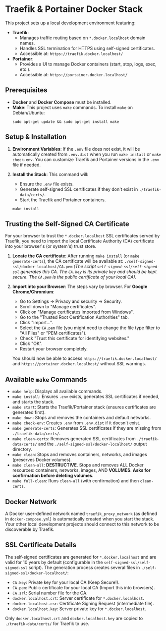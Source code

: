 # Traefik & Portainer Docker Stack

This project sets up a local development environment featuring:
*   **Traefik**:
    *   Manages traffic routing based on `*.docker.localhost` domain names.
    *   Handles SSL termination for HTTPS using self-signed certificates.
    *   Accessible at: `https://traefik.docker.localhost/`
*   **Portainer**:
    *   Provides a UI to manage Docker containers (start, stop, logs, exec, etc.).
    *   Accessible at: `https://portainer.docker.localhost/`

## Prerequisites

*   **Docker** and **Docker Compose** must be installed.
*   **Make**: This project uses `make` commands. To install `make` on Debian/Ubuntu:
    ```shell
    sudo apt-get update && sudo apt-get install make
    ```

## Setup & Installation

1.  **Environment Variables**:
    If the `.env` file does not exist, it will be automatically created from `.env.dist` when you run `make install` or `make check-env`. You can customize Traefik and Portainer versions in the `.env` file if needed.

2.  **Install the Stack**:
    This command will:
    *   Ensure the `.env` file exists.
    *   Generate self-signed SSL certificates if they don't exist in `./traefik-data/certs/`.
    *   Start the Traefik and Portainer containers.
    ```shell
    make install
    ```

## Trusting the Self-Signed CA Certificate

For your browser to trust the `*.docker.localhost` SSL certificates served by Traefik, you need to import the local Certificate Authority (CA) certificate into your browser's (or system's) trust store.

1.  **Locate the CA certificate**: After running `make install` (or `make generate-certs`), the CA certificate will be available at:
    `./self-signed-ssl/docker-localhost/CA.pem`
    *(The script `self-signed-ssl/self-signed-ssl` generates this CA. The `CA.key` is its private key and should be kept secure. The `CA.pem` is the public certificate of your local CA).*

2.  **Import into your Browser**:
    The steps vary by browser. For **Google Chrome/Chromium**:
    *   Go to Settings -> Privacy and security -> Security.
    *   Scroll down to "Manage certificates".
    *   Click on "Manage certificates imported from Windows".
    *   Go to the "Trusted Root Certification Authorities" tab.
    *   Click "Import...".
    *   Select the `CA.pem` file (you might need to change the file type filter to "All Files" or "PEM certificates").
    *   Check "Trust this certificate for identifying websites."
    *   Click "OK".
    *   Restart your browser completely.

    You should now be able to access `https://traefik.docker.localhost/` and `https://portainer.docker.localhost/` without SSL warnings.

## Available `make` Commands

*   `make help`: Displays all available commands.
*   `make install`: Ensures `.env` exists, generates SSL certificates if needed, and starts the stack.
*   `make start`: Starts the Traefik/Portainer stack (ensures certificates are generated first).
*   `make down`: Stops and removes the containers and default networks.
*   `make check-env`: Creates `.env` from `.env.dist` if it doesn't exist.
*   `make generate-certs`: Generates SSL certificates if they are missing from `./traefik-data/certs/`.
*   `make clean-certs`: Removes generated SSL certificates from `./traefik-data/certs/` and the `./self-signed-ssl/docker-localhost/` output directory.
*   `make clean`: Stops and removes containers, networks, and images (preserves Docker volumes).
*   `make clean-all`: **DESTRUCTIVE**. Stops and removes ALL Docker resources: containers, networks, images, AND **VOLUMES**. **Asks for confirmation before deleting volumes.**
*   `make full-clean`: Runs `clean-all` (with confirmation) and then `clean-certs`.

## Docker Network

A Docker user-defined network named `traefik_proxy_network` (as defined in `docker-compose.yml`) is automatically created when you start the stack. Your other local development projects should connect to this network to be discoverable by Traefik.

## SSL Certificate Details

The self-signed certificates are generated for `*.docker.localhost` and are valid for 10 years by default (configurable in the `self-signed-ssl/self-signed-ssl` script).
The generation process creates several files in `./self-signed-ssl/docker-localhost/`:
*   `CA.key`: Private key for your local CA (Keep Secure!).
*   `CA.pem`: Public certificate for your local CA (Import this into browsers).
*   `CA.srl`: Serial number file for the CA.
*   `docker.localhost.crt`: Server certificate for `*.docker.localhost`.
*   `docker.localhost.csr`: Certificate Signing Request (intermediate file).
*   `docker.localhost.key`: Server private key for `*.docker.localhost`.

Only `docker.localhost.crt` and `docker.localhost.key` are copied to `./traefik-data/certs/` for Traefik to use.
